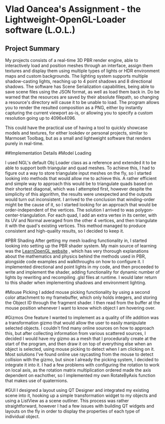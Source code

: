 # Vlad Oancea's Assignment - the Lightweight-OpenGL-Loader software (L.O.L.)

## Project Summary
My projects consists of a real-time 3D PBR render engine, able to interactively load and position meshes through an interface, assign them textures and display them using multiple types of lights or HDR environment maps and custom backgrounds. The lighting system supports multiple shadow-casting lights, reaching up to 4 point shadows and 8 directional shadows.
The software has Scene Serialization capabilities, being able to save scene files using the JSON format, as well as load them back in. Do be warned that the resources are saved by their absolute filepath, so changing a resource's directory will cause it to be unable to load.
The program allows you to render the resulted composition as a PNG, either by instantly capturing the current viewport as-is, or allowing you to specify a custom resolution going up to 4096x4096.

This could have the practical use of having a tool to quickly showcase models and textures, for either lookdev or personal projects, similar to Marmoset Toolbag, but as a small and lightweight software that renders purely in real-time.

##Implementation Details
#Model Loading

I used NGL's default Obj Loader class as a reference and extended it to be able to support both triangular and quad meshes. To achieve this, I had to figure out a way to store triangulate input meshes on the fly, so I started looking into methods that would allow me to achieve this.
A rather efficient and simple way to approach this would be to triangulate quads based on their shortest diagonal, which was I attempted first, however despite the simplicity of this algorithm, the results were unexpected and the outputs would turn out inconsistent. I arrived to the conclusion that winding-order might be the cause of it, so I started looking for an approach that would be order-independent of the vertices.
The solution I arrived to was polygon-center-triangulation. For each quad, I add an extra vertex in its center, with its UV and Normal averaged from the other 4 vertices, and then triangulate it with the quad's existing vertices. This method managed to produce consistent and high-quality results, so I decided to keep it.

#PBR Shading
After getting my mesh loading functionality in, I started looking into setting up the PBR shader system. My main source of learning was the [LearnOpenGL website](https://learnopengl.com/PBR/Lighting) , which has very thorough explanations about the mathematics and physics behind the methods used in PBR, alongside code examples and walkthroughs on how to configure it. I implemented directional and point lights in my code, and then proceeded to write and implement the shader, adding functionality for dynamic number of lights by rewriting and recompiling .glsl files at runtime. I would later return to this shader when implementing shadows and environment lighting.

#Mouse Picking
I added mouse picking functionality by using a second color attachment to my framebuffer, which only holds integers, and storing the Object ID through the fragment shader. I then read from the buffer at the mouse position whenever I want to know which object I am hovering over.

#Gizmos
One feature I wanted to implement as a quality of life addition was a transformation gizmo that would allow the user to easily manipulate selected objects. I couldn't find many online sources on how to approach this, but after collecting information from various scattered sources, I decided I would have my gizmo as a mesh that I procedurally create at the start of the program, and then draw it on top of everything else when an object is selected, using mouse picking to detect when I am clicking on it. Most solutions I've found online use raycasting from the mouse to detect collision with the gizmo, but since I already the picking system, I decided to integrate it into it.
I had a few problems with configuring the rotation to work on local axis, as the rotation matrix multiplication ordered made the axis dependent on eachother, so I implemented my own RotateByAxis function that makes use of quaternions.

#GUI
I designed a layout using QT Designer and integrated my existing scene into it, hooking up a simple transformation widget to my objects and using a ListView as a scene outliner. This process was rather straightforward, however I had a few issues with building QT widgets and layouts on the fly in order to display the properties of each type of individual object.
